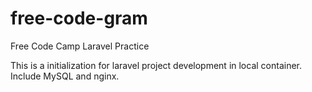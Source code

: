 # free-code-gram
Free Code Camp Laravel Practice

This is a initialization for laravel project development in local container. Include MySQL and nginx.